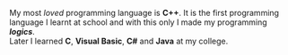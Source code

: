 My most _loved_ programming language is **C++**.
It is the first programming language I learnt at school
and with this only I made my programming **_logics_**.  
Later I learned **C**, **Visual Basic**, **C#** and **Java** at my college.
 
